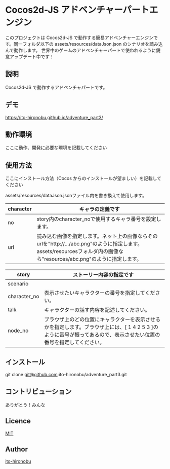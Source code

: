 Cocos2d-JS アドベンチャーパートエンジン
====

このプロジェクトは Cocos2d-JS で動作する簡易アドベンチャーエンジンです。同一フォルダ以下の assets/resources/dataJson.json のシナリオを読み込んで動作します。
世界中のゲームのアドベンチャーパートで使われるように鋭意アップデート中です！

## 説明

Cocos2d-JS で動作するアドベンチャパートです。

## デモ

https://ito-hironobu.github.io/adventure_part3/

## 動作環境

ここに動作、開発に必要な環境を記載してください

## 使用方法

ここにインストール方法（Cocos からのインストールが望ましい）を記載してください

assets/resources/dataJson.jsonファイル内を書き換えて使用します。

| character | キャラの定義です |
| --- | --- |
| no | story内のcharacter_noで使用するキャラ番号を設定します。 |
| url | 読み込む画像を指定します。ネット上の画像ならそのurlを"http://.../abc.png"のように指定します。assets/resourcesフォルダ内の画像なら"resources/abc.png"のように指定します。 |

| story | ストーリー内容の指定です |
| --- | --- |
| scenario |  |
| character_no | 表示させたいキャラクターの番号を指定してください。 |
| talk | キャラクターの話す内容を記述してください。 |
| node_no | ブラウザ上のどの位置にキャラクターを表示させるかを指定します。ブラウザ上には、[ 1 4 2 5 3 ]のように番号が振ってあるので、表示させたい位置の番号を指定してください。 |

## インストール

git clone git@github.com:ito-hironobu/adventure_part3.git

## コントリビューション

ありがとう！みんな

## Licence

[MIT](https://github.com/tcnksm/tool/blob/master/LICENCE)

## Author

[ito-hironobu](https://github.com/ito-hironobu)

